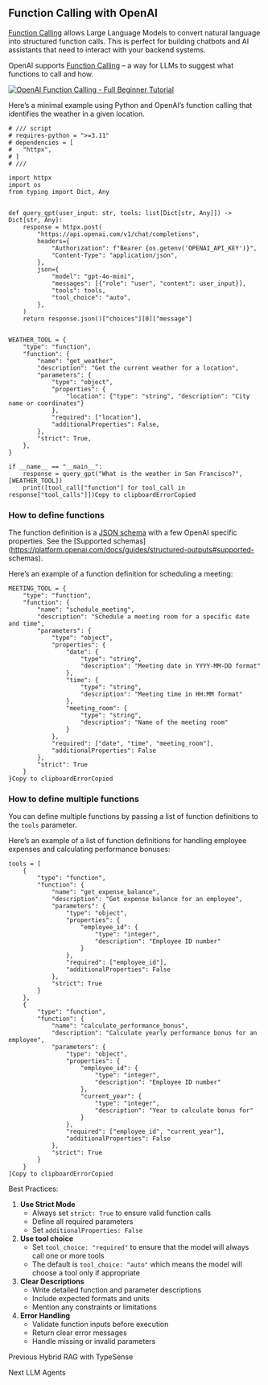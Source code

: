 ## Function Calling with OpenAI

[Function Calling](https://platform.openai.com/docs/guides/function-calling)
allows Large Language Models to convert natural language into structured
function calls. This is perfect for building chatbots and AI assistants that
need to interact with your backend systems.

OpenAI supports [Function
Calling](https://platform.openai.com/docs/guides/function-calling) – a way for
LLMs to suggest what functions to call and how.

[![OpenAI Function Calling - Full Beginner
Tutorial](https://i.ytimg.com/vi_webp/aqdWSYWC_LI/sddefault.webp)](https://youtu.be/aqdWSYWC_LI)

Here’s a minimal example using Python and OpenAI’s function calling that
identifies the weather in a given location.

    
    
    # /// script
    # requires-python = ">=3.11"
    # dependencies = [
    #   "httpx",
    # ]
    # ///
    
    import httpx
    import os
    from typing import Dict, Any
    
    
    def query_gpt(user_input: str, tools: list[Dict[str, Any]]) -> Dict[str, Any]:
        response = httpx.post(
            "https://api.openai.com/v1/chat/completions",
            headers={
                "Authorization": f"Bearer {os.getenv('OPENAI_API_KEY')}",
                "Content-Type": "application/json",
            },
            json={
                "model": "gpt-4o-mini",
                "messages": [{"role": "user", "content": user_input}],
                "tools": tools,
                "tool_choice": "auto",
            },
        )
        return response.json()["choices"][0]["message"]
    
    
    WEATHER_TOOL = {
        "type": "function",
        "function": {
            "name": "get_weather",
            "description": "Get the current weather for a location",
            "parameters": {
                "type": "object",
                "properties": {
                    "location": {"type": "string", "description": "City name or coordinates"}
                },
                "required": ["location"],
                "additionalProperties": False,
            },
            "strict": True,
        },
    }
    
    if __name__ == "__main__":
        response = query_gpt("What is the weather in San Francisco?", [WEATHER_TOOL])
        print([tool_call["function"] for tool_call in response["tool_calls"]])Copy to clipboardErrorCopied

### How to define functions

The function definition is a [JSON schema](https://json-schema.org/) with a
few OpenAI specific properties. See the [Supported
schemas](https://platform.openai.com/docs/guides/structured-outputs#supported-
schemas).

Here’s an example of a function definition for scheduling a meeting:

    
    
    MEETING_TOOL = {
        "type": "function",
        "function": {
            "name": "schedule_meeting",
            "description": "Schedule a meeting room for a specific date and time",
            "parameters": {
                "type": "object",
                "properties": {
                    "date": {
                        "type": "string",
                        "description": "Meeting date in YYYY-MM-DD format"
                    },
                    "time": {
                        "type": "string",
                        "description": "Meeting time in HH:MM format"
                    },
                    "meeting_room": {
                        "type": "string",
                        "description": "Name of the meeting room"
                    }
                },
                "required": ["date", "time", "meeting_room"],
                "additionalProperties": False
            },
            "strict": True
        }
    }Copy to clipboardErrorCopied

### How to define multiple functions

You can define multiple functions by passing a list of function definitions to
the `tools` parameter.

Here’s an example of a list of function definitions for handling employee
expenses and calculating performance bonuses:

    
    
    tools = [
        {
            "type": "function",
            "function": {
                "name": "get_expense_balance",
                "description": "Get expense balance for an employee",
                "parameters": {
                    "type": "object",
                    "properties": {
                        "employee_id": {
                            "type": "integer",
                            "description": "Employee ID number"
                        }
                    },
                    "required": ["employee_id"],
                    "additionalProperties": False
                },
                "strict": True
            }
        },
        {
            "type": "function",
            "function": {
                "name": "calculate_performance_bonus",
                "description": "Calculate yearly performance bonus for an employee",
                "parameters": {
                    "type": "object",
                    "properties": {
                        "employee_id": {
                            "type": "integer",
                            "description": "Employee ID number"
                        },
                        "current_year": {
                            "type": "integer",
                            "description": "Year to calculate bonus for"
                        }
                    },
                    "required": ["employee_id", "current_year"],
                    "additionalProperties": False
                },
                "strict": True
            }
        }
    ]Copy to clipboardErrorCopied

Best Practices:

  1. **Use Strict Mode**
     * Always set `strict: True` to ensure valid function calls
     * Define all required parameters
     * Set `additionalProperties: False`
  2. **Use tool choice**
     * Set `tool_choice: "required"` to ensure that the model will always call one or more tools
     * The default is `tool_choice: "auto"` which means the model will choose a tool only if appropriate
  3. **Clear Descriptions**
     * Write detailed function and parameter descriptions
     * Include expected formats and units
     * Mention any constraints or limitations
  4. **Error Handling**
     * Validate function inputs before execution
     * Return clear error messages
     * Handle missing or invalid parameters

Previous Hybrid RAG with TypeSense

Next LLM Agents

